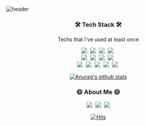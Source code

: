 ![header](https://capsule-render.vercel.app/api?type=soft&color=auto&height=150&section=header&text=ChangheumCho&fontSize=70&animation=twinkling)

<h3 align="center">🛠 Tech Stack 🛠</h3>

<p align="center"> Techs that I've used at least once </p>

<p align="center">
  <a href="https://www.mysql.com/"><img src="https://img.shields.io/badge/Python-3766AB?style=flat-square&logo=Python&logoColor=white"/></a>&nbsp
  <a href="https://www.w3.org/Style/CSS/"><img src="https://img.shields.io/badge/css-1572B6?style=flat-square&logo=css3&logoColor=white"/></a>&nbsp 
  <a href="https://www.djangoproject.com/"><img src="https://img.shields.io/badge/Django-092E20?style=flat-square&logo=Django&logoColor=white"/></a>&nbsp 
  <a href="https://www.mysql.com/"><img src="https://img.shields.io/badge/Mysql-E6B91E?style=flat-square&logo=MySql&logoColor=white"/></a>&nbsp
  <br/>
  <a href="https://jquery.com/"><img src="https://img.shields.io/badge/jquery-0769AD?style=flat-square&logo=jquery&logoColor=white"/></a>&nbsp
  <a href="https://palletsprojects.com/p/flask/"><img src="https://img.shields.io/badge/flask-000000?style=flat-square&logo=flask&logoColor=white"/></a>&nbsp
  <a href="https://www.docker.com/"><img src="https://img.shields.io/badge/Docker-2496ED?style=flat-square&logo=Docker&logoColor=white"/></a>&nbsp 
  <a href="https://getbootstrap.com/"><img src="https://img.shields.io/badge/bootstrap-7952B3?style=flat-square&logo=bootstrap&logoColor=white"/></a>&nbsp
  <br/>
  <a href="https://www.linux.org/"><img src="https://img.shields.io/badge/linux-FCC624?style=flat-square&logo=linux&logoColor=black"/></a>&nbsp
  <a href="https://about.gitlab.com/"><img src="https://img.shields.io/badge/GitLab-FCA121?style=flat-square&logo=GitLab&logoColor=white"/></a>&nbsp 
  <a href="https://github.com/"><img src="https://img.shields.io/badge/github-181717?style=flat-square&logo=github&logoColor=white"/></a>&nbsp
  <a href="https://git-scm.com/"><img src="https://img.shields.io/badge/git-F05032?style=flat-square&logo=git&logoColor=white"/></a>&nbsp
  <a href="https://cplusplus.com/"><img src="https://img.shields.io/badge/c++-00599C?style=for-the-badge&logo=c%2B%2B&logoColor=white"></a>&nbsp
 
</p>
<div align=center>
  
  [![Anurag's github stats](https://github-readme-stats.vercel.app/api?username=whckdgma96)](https://github.com/anuraghazra/github-readme-stats)
  
</div>

<h3 align="center"> 😄 About Me 😄 </h3>
<p align="center">
  <a href="https://www.facebook.com/profile.php?id=100004944041469"><img src="https://img.shields.io/badge/facebook-1877F2?style=flat-square&logo=facebook&logoColor=white&link=https://www.facebook.com/profile.php?id=100004944041469"/></a>&nbsp
  <a href="https://www.instagram.com/cho_chang_heum/"><img src="https://img.shields.io/badge/Instagram-E4405F?style=flat-square&logo=Instagram&logoColor=white&link=https://www.instagram.com/cho_chang_heum/"/></a>&nbsp
  <a href="mailto:whckdgma96@gmail.com"><img src="https://img.shields.io/badge/Gmail-d14836?style=flat-square&logo=Gmail&logoColor=white&link=whckdgma96@gmail.com"/></a>
</p>

<div align=center>
  
  [![Hits](https://hits.seeyoufarm.com/api/count/incr/badge.svg?url=https%3A%2F%2Fgithub.com%2Fwhckdgma96&count_bg=%2379C83D&title_bg=%23555555&icon=&icon_color=%23E7E7E7&title=hits&edge_flat=false)](https://hits.seeyoufarm.com)
  
</div>
